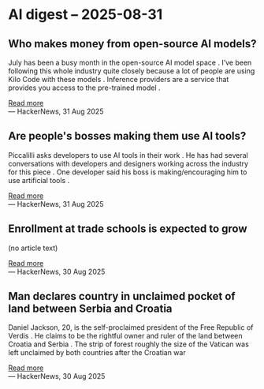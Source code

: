 # AI digest – 2025-08-31

## Who makes money from open-source AI models?

July has been a busy month in the open-source AI model space . I’ve been following this whole industry quite closely because a lot of people are using Kilo Code with these models . Inference providers are a service that provides you access to the pre-trained model .

[Read more](https://blog.kilocode.ai/p/who-monetizes-open-source-ai-models)  
— HackerNews, 31 Aug 2025

## Are people's bosses making them use AI tools?

Piccalilli asks developers to use AI tools in their work . He has had several conversations with developers and designers working across the industry for this piece . One developer said his boss is making/encouraging him to use artificial tools .

[Read more](https://piccalil.li/blog/are-peoples-bosses-really-making-them-use-ai/)  
— HackerNews, 31 Aug 2025

## Enrollment at trade schools is expected to grow

(no article text)

[Read more](https://finance.yahoo.com/news/ai-cant-install-an-hvac-system-why-gen-z-is-flocking-to-jobs-in-the-trades-171735856.html)  
— HackerNews, 30 Aug 2025

## Man declares country in unclaimed pocket of land between Serbia and Croatia

Daniel Jackson, 20, is the self-proclaimed president of the Free Republic of Verdis . He claims to be the rightful owner and ruler of the land between Croatia and Serbia . The strip of forest roughly the size of the Vatican was left unclaimed by both countries after the Croatian war

[Read more](https://www.nbcnews.com/world/europe/viva-verdis-man-declares-country-unclaimed-pocket-land-serbia-croatia-rcna228004)  
— HackerNews, 30 Aug 2025
